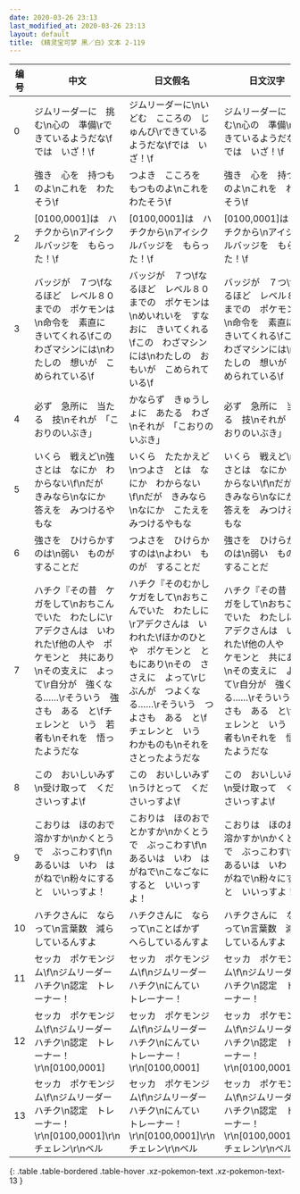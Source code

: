 ```yaml
---
date: 2020-03-26 23:13
last_modified_at: 2020-03-26 23:13
layout: default
title: 《精灵宝可梦 黑／白》文本 2-119
---
```

| 编号 | 中文 | 日文假名 | 日文汉字 |
| ---- | ---- | ---- | --- |
| 0 | ジムリーダーに　挑む\n心の　準備\rできているようだな\fでは　いざ！\f | ジムリーダーに\nいどむ　こころの　じゅんび\rできているようだな\fでは　いざ！\f | ジムリーダーに　挑む\n心の　準備\rできているようだな\fでは　いざ！\f |
| 1 | 強き　心を　持つものよ\nこれを　わたそう\f | つよき　こころを　もつものよ\nこれを　わたそう\f | 強き　心を　持つものよ\nこれを　わたそう\f |
| 2 | [0100,0001]は　ハチクから\nアイシクルバッジを　もらった！\f | [0100,0001]は　ハチクから\nアイシクルバッジを　もらった！\f | [0100,0001]は　ハチクから\nアイシクルバッジを　もらった！\f |
| 3 | バッジが　７つ\fなるほど　レベル８０までの　ポケモンは\n命令を　素直に　きいてくれる\fこの　わざマシンには\nわたしの　想いが　こめられている\f | バッジが　７つ\fなるほど　レベル８０までの　ポケモンは\nめいれいを　すなおに　きいてくれる\fこの　わざマシンには\nわたしの　おもいが　こめられている\f | バッジが　７つ\fなるほど　レベル８０までの　ポケモンは\n命令を　素直に　きいてくれる\fこの　わざマシンには\nわたしの　想いが　こめられている\f |
| 4 | 必ず　急所に　当たる　技\nそれが　「こおりのいぶき」 | かならず　きゅうしょに　あたる　わざ\nそれが　「こおりのいぶき」 | 必ず　急所に　当たる　技\nそれが　「こおりのいぶき」 |
| 5 | いくら　戦えど\n強さとは　なにか　わからない\f\nだが　きみなら\nなにか　答えを　みつけるやもな | いくら　たたかえど\nつよさ　とは　なにか　わからない\f\nだが　きみなら\nなにか　こたえを　みつけるやもな | いくら　戦えど\n強さとは　なにか　わからない\f\nだが　きみなら\nなにか　答えを　みつけるやもな |
| 6 | 強さを　ひけらかすのは\n弱い　ものが　することだ | つよさを　ひけらかすのは\nよわい　ものが　することだ | 強さを　ひけらかすのは\n弱い　ものが　することだ |
| 7 | ハチク『その昔　ケガをして\nおちこんでいた　わたしに\rアデクさんは　いわれた\f他の人や　ポケモンと　共にあり\nその支えに　よって\r自分が　強くなる……\rそういう　強さも　ある　と\fチェレンと　いう　若者も\nそれを　悟ったようだな | ハチク『そのむかし　ケガをして\nおちこんでいた　わたしに\rアデクさんは　いわれた\fほかのひとや　ポケモンと　ともにあり\nその　ささえに　よって\rじぶんが　つよくなる……\rそういう　つよさも　ある　と\fチェレンと　いう　わかものも\nそれを　さとったようだな | ハチク『その昔　ケガをして\nおちこんでいた　わたしに\rアデクさんは　いわれた\f他の人や　ポケモンと　共にあり\nその支えに　よって\r自分が　強くなる……\rそういう　強さも　ある　と\fチェレンと　いう　若者も\nそれを　悟ったようだな |
| 8 | この　おいしいみず\n受け取って　くださいっすよ\f | この　おいしいみず\nうけとって　くださいっすよ\f | この　おいしいみず\n受け取って　くださいっすよ\f |
| 9 | こおりは　ほのおで　溶かすか\nかくとうで　ぶっこわす\f\nあるいは　いわ　はがねで\n粉々にすると　いいっすよ！ | こおりは　ほのおで　とかすか\nかくとうで　ぶっこわす\f\nあるいは　いわ　はがねで\nこなごなにすると　いいっすよ！ | こおりは　ほのおで　溶かすか\nかくとうで　ぶっこわす\f\nあるいは　いわ　はがねで\n粉々にすると　いいっすよ！ |
| 10 | ハチクさんに　ならって\n言葉数　減らしているんすよ | ハチクさんに　ならって\nことばかず　へらしているんすよ | ハチクさんに　ならって\n言葉数　減らしているんすよ |
| 11 | セッカ　ポケモンジム\f\nジムリーダー　ハチク\n認定　トレーナー！ | セッカ　ポケモンジム\f\nジムリーダー　ハチク\nにんてい　トレーナー！ | セッカ　ポケモンジム\f\nジムリーダー　ハチク\n認定　トレーナー！ |
| 12 | セッカ　ポケモンジム\f\nジムリーダー　ハチク\n認定　トレーナー！\r\n[0100,0001] | セッカ　ポケモンジム\f\nジムリーダー　ハチク\nにんてい　トレーナー！\r\n[0100,0001] | セッカ　ポケモンジム\f\nジムリーダー　ハチク\n認定　トレーナー！\r\n[0100,0001] |
| 13 | セッカ　ポケモンジム\f\nジムリーダー　ハチク\n認定　トレーナー！\r\n[0100,0001]\r\nチェレン\r\nベル | セッカ　ポケモンジム\f\nジムリーダー　ハチク\nにんてい　トレーナー！\r\n[0100,0001]\r\nチェレン\r\nベル | セッカ　ポケモンジム\f\nジムリーダー　ハチク\n認定　トレーナー！\r\n[0100,0001]\r\nチェレン\r\nベル |
{: .table .table-bordered .table-hover .xz-pokemon-text .xz-pokemon-text-13 }